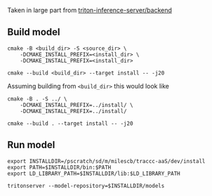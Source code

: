 
Taken in large part from [triton-inference-server/backend](https://github.com/triton-inference-server/backend/tree/main)

## Build model

```
cmake -B <build_dir> -S <source_dir> \
    -DCMAKE_INSTALL_PREFIX=<install_dir> \
    -DCMAKE_INSTALL_PREFIX=<install_dir>

cmake --build <build_dir> --target install -- -j20
```
Assuming building from `<build_dir>` this would look like

```
cmake -B . -S ../ \
    -DCMAKE_INSTALL_PREFIX=../install/ \
    -DCMAKE_INSTALL_PREFIX=../install/

cmake --build . --target install -- -j20
````

## Run model

```
export INSTALLDIR=/pscratch/sd/m/milescb/traccc-aaS/dev/install
export PATH=$INSTALLDIR/bin:$PATH
export LD_LIBRARY_PATH=$INSTALLDIR/lib:$LD_LIBRARY_PATH

tritonserver --model-repository=$INSTALLDIR/models
```